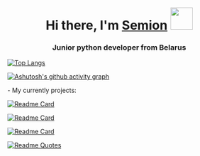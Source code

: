 <h1 align="center">Hi there, I'm <a href="https://daniilshat.ru/" target="_blank">Semion</a> 
<img src="https://github.com/blackcater/blackcater/raw/main/images/Hi.gif" width="50"/></h1>
<h3 align="center">Junior python developer from Belarus</h3>

[![Top Langs](https://github-readme-stats.vercel.app/api/top-langs/?username=Semion-Sh&layout=compact)](https://github.com/anuraghazra/github-readme-stats)

[![Ashutosh's github activity graph](https://activity-graph.herokuapp.com/graph?username=Semion-Sh)](https://github.com/ashutosh00710/github-readme-activity-graph)

<div>- My currently projects:</div>

[![Readme Card](https://github-readme-stats.vercel.app/api/pin/?username=Semion-Sh&repo=Telegram_Bot)](https://github.com/Semion-Sh/Telegram_Bot)

[![Readme Card](https://github-readme-stats.vercel.app/api/pin/?username=Semion-Sh&repo=Telegram_Bot)](https://github.com/Semion-Sh/Telegram_Bot)

[![Readme Card](https://github-readme-stats.vercel.app/api/pin/?username=Semion-Sh&repo=Telegram_Bot)](https://github.com/Semion-Sh/Telegram_Bot)


[![Readme Quotes](https://quotes-github-readme.vercel.app/api?type=horizontal&theme=dark)](https://github.com/piyushsuthar/github-readme-quotes)

